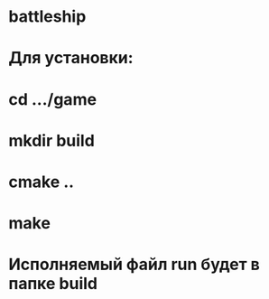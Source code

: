 # battleship
# Для установки:
# cd .../game
# mkdir build
# cmake ..
# make
# Исполняемый файл run будет в папке build
